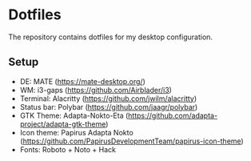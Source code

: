 # Dotfiles

The repository contains dotfiles for my desktop configuration.

## Setup

- DE: MATE (https://mate-desktop.org/)
- WM: i3-gaps (https://github.com/Airblader/i3)
- Terminal: Alacritty (https://github.com/jwilm/alacritty)
- Status bar: Polybar (https://github.com/jaagr/polybar)
- GTK Theme: Adapta-Nokto-Eta (https://github.com/adapta-project/adapta-gtk-theme)
- Icon theme: Papirus Adapta Nokto (https://github.com/PapirusDevelopmentTeam/papirus-icon-theme)
- Fonts: Roboto + Noto + Hack

